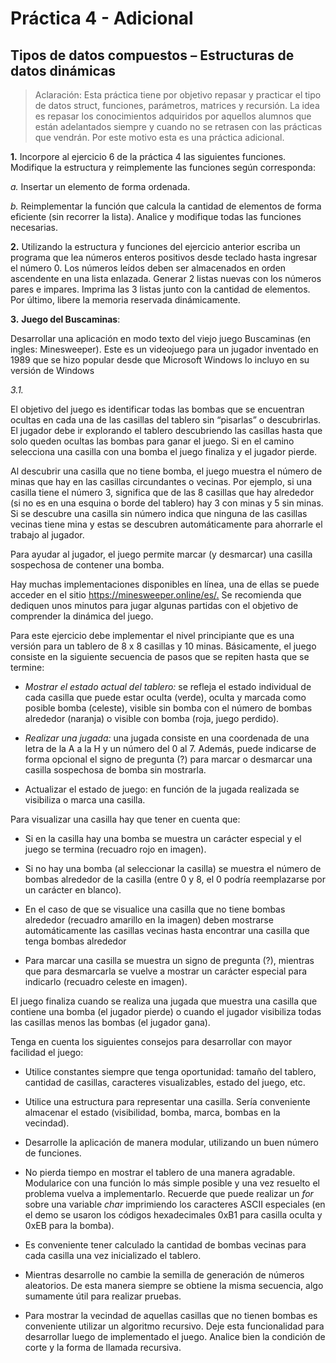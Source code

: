 ﻿# **Práctica 4 - Adicional**

## **Tipos de datos compuestos – Estructuras de datos dinámicas**

> Aclaración: Esta práctica tiene por objetivo repasar y practicar el tipo de datos struct, funciones,
> parámetros, matrices y recursión. La idea es repasar los conocimientos adquiridos por aquellos
> alumnos que están adelantados siempre y cuando no se retrasen con las prácticas que vendrán. Por
> este motivo esta es una práctica adicional.

**1\.** Incorpore al ejercicio 6 de la práctica 4 las siguientes funciones. Modifique la estructura y
reimplemente las funciones según corresponda:

_a._ Insertar un elemento de forma ordenada.

_b._ Reimplementar la función que calcula la cantidad de elementos de forma eficiente (sin recorrer la lista). Analice y modifique todas las funciones necesarias.

**2\.** Utilizando la estructura y funciones del ejercicio anterior escriba un programa que lea números enteros positivos desde teclado hasta ingresar el número 0. Los números leídos deben ser almacenados en orden ascendente en una lista enlazada. Generar 2 listas nuevas con los números pares e impares. Imprima las 3 listas junto con la cantidad de elementos. Por último, libere la memoria reservada dinámicamente.

**3\.** **Juego del Buscaminas**:

Desarrollar una aplicación en modo texto del viejo juego Buscaminas (en ingles: Minesweeper). Este es un videojuego para un jugador inventado en 1989 que se hizo popular desde que Microsoft Windows lo incluyo en su versión de Windows

_3\.1._

El objetivo del juego es identificar todas las bombas que se encuentran ocultas en cada una de las casillas del tablero sin “pisarlas” o descubrirlas. El jugador debe ir explorando el tablero descubriendo las casillas hasta que solo queden ocultas las bombas para ganar el juego. Si en el camino selecciona una casilla con una bomba el juego finaliza y el jugador pierde.

Al descubrir una casilla que no tiene bomba, el juego muestra el número de minas que hay en las casillas circundantes o vecinas. Por ejemplo, si una casilla tiene el número 3, significa que de las 8 casillas que hay alrededor (si no es en una esquina o borde del tablero) hay 3 con minas y 5 sin minas. Si se descubre una casilla sin número indica que ninguna de las casillas vecinas tiene mina y estas se descubren automáticamente para ahorrarle el trabajo al jugador.

Para ayudar al jugador, el juego permite marcar (y desmarcar) una casilla sospechosa de contener una bomba.

Hay muchas implementaciones disponibles en línea, una de ellas se puede acceder en el sitio <https://minesweeper.online/es/>[.](https://minesweeper.online/es/) Se recomienda que dediquen unos minutos para jugar algunas partidas con el objetivo de comprender la dinámica del juego.

Para este ejercicio debe implementar el nivel principiante que es una versión para un tablero de 8 x 8 casillas y 10 minas. Básicamente, el juego consiste en la siguiente secuencia de pasos que se repiten hasta que se termine:

- _Mostrar el estado actual del tablero:_ se refleja el estado individual de cada casilla que puede estar
  oculta (verde), oculta y marcada como posible bomba (celeste), visible sin bomba con el número de
  bombas alrededor (naranja) o visible con bomba (roja, juego perdido).

- _Realizar una jugada:_ una jugada consiste en una coordenada de una letra de la A a la H y un
  número del 0 al 7. Además, puede indicarse de forma opcional el signo de pregunta (?) para
  marcar o desmarcar una casilla sospechosa de bomba sin mostrarla.

- Actualizar el estado de juego: en función de la jugada realizada se visibiliza o marca una casilla.

Para visualizar una casilla hay que tener en cuenta que:

- Si en la casilla hay una bomba se muestra un carácter especial y el juego se termina (recuadro rojo en imagen).

- Si no hay una bomba (al seleccionar la casilla) se muestra el número de bombas alrededor de la casilla (entre 0 y 8, el 0 podría reemplazarse por un carácter en blanco).

- En el caso de que se visualice una casilla que no tiene bombas alrededor (recuadro amarillo en la imagen) deben mostrarse automáticamente las casillas vecinas hasta encontrar una casilla que tenga bombas alrededor

- Para marcar una casilla se muestra un signo de pregunta (?), mientras que para desmarcarla se vuelve a mostrar un carácter especial para indicarlo (recuadro celeste en imagen).

El juego finaliza cuando se realiza una jugada que muestra una casilla que contiene una bomba (el jugador pierde) o cuando el jugador visibiliza todas las casillas menos las bombas (el jugador gana).

Tenga en cuenta los siguientes consejos para desarrollar con mayor facilidad el juego:

- Utilice constantes siempre que tenga oportunidad: tamaño del tablero, cantidad de casillas, caracteres visualizables, estado del juego, etc.

- Utilice una estructura para representar una casilla. Sería conveniente almacenar el estado (visibilidad, bomba, marca, bombas en la vecindad).

- Desarrolle la aplicación de manera modular, utilizando un buen número de funciones.

- No pierda tiempo en mostrar el tablero de una manera agradable. Modularice con una función lo más simple posible y una vez resuelto el problema vuelva a implementarlo.
  Recuerde que puede realizar un _for_ sobre una variable _char_ imprimiendo los caracteres ASCII especiales (en el demo se usaron los códigos hexadecimales 0xB1 para casilla oculta y
  0xEB para la bomba).

- Es conveniente tener calculado la cantidad de bombas vecinas para cada casilla una vez inicializado el tablero.

- Mientras desarrolle no cambie la semilla de generación de números aleatorios. De esta manera siempre se obtiene la misma secuencia, algo sumamente útil para realizar pruebas.

- Para mostrar la vecindad de aquellas casillas que no tienen bombas es conveniente utilizar un algoritmo recursivo. Deje esta funcionalidad para desarrollar luego de implementado el juego. Analice bien la condición de corte y la forma de llamada recursiva.
